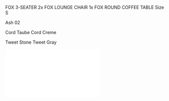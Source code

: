 FOX 3-SEATER
2x FOX LOUNGE CHAIR
1x FOX ROUND COFFEE TABLE Size S

Ash 02

Cord Taube
Cord Creme

Tweet Stone
Tweet Gray




![](Fox-Series-Catalog.pdf)